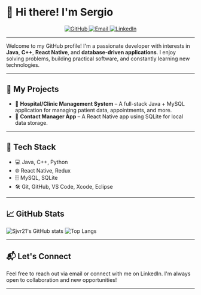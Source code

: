 #                     👋 Hi there! I'm Sergio


<p align="center">
  <a href="https://github.com/Sjvr21" target="_blank">
    <img src="https://img.shields.io/badge/GitHub-Sjvr21-black?logo=github&style=for-the-badge" alt="GitHub" />
  </a>
  <a href="mailto:your.sergiovelez588@gmail.com">
    <img src="https://img.shields.io/badge/Email-your.email@example.com-red?logo=gmail&style=for-the-badge" alt="Email" />
  </a>
  <a href="https://www.linkedin.com/in/sergio-b935a4327/" target="_blank">
    <img src="https://img.shields.io/badge/LinkedIn-yourname-blue?logo=linkedin&style=for-the-badge" alt="LinkedIn" />
  </a>
</p>

---


Welcome to my GitHub profile! I'm a passionate developer with interests in **Java**, **C++**, **React Native**, and **database-driven applications**. I enjoy solving problems, building practical software, and constantly learning new technologies.

---

## 💼 My Projects

- 🔧 **Hospital/Clinic Management System** – A full-stack Java + MySQL application for managing patient data, appointments, and more.
- 📱 **Contact Manager App** – A React Native app using SQLite for local data storage.

---

## 🧰 Tech Stack

- 💻 Java, C++, Python
- 🌐 React Native, Redux
- 🗄️ MySQL, SQLite
- 🛠️ Git, GitHub, VS Code, Xcode, Eclipse

---

## 📈 GitHub Stats

![Sjvr21's GitHub stats](https://github-readme-stats.vercel.app/api?username=Sjvr21&show_icons=true&theme=default)
![Top Langs](https://github-readme-stats.vercel.app/api/top-langs/?username=Sjvr21&layout=compact)

---

## 📬 Let's Connect

Feel free to reach out via email or connect with me on LinkedIn. I'm always open to collaboration and new opportunities!

---

